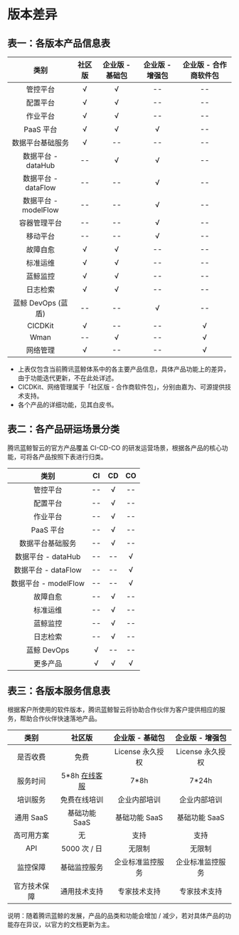 # 版本差异


## 表一：各版本产品信息表

|       类别       | 社区版 | 企业版 - 基础包 | 企业版 - 增强包 | 企业版 - 合作商软件包 |
|:---------------:|:------:|:----------------:|:---------------:|:----------------:|
|        管控平台  |   √    |         √       |        --      |      --            |
|        配置平台  |   √    |         √       |        --      |        --          |
|        作业平台  |   √    |         √       |        --      |        --          |
|        PaaS 平台  |   √    |         √       |         √      |    --|
|   数据平台基础服务 |   √     |       --     |  --   |    --    |
|   数据平台 - dataHub|   --    |         √       |         √      |        --          |
| 数据平台 - dataFlow|   --   |        --       |         √      |        --         |
| 数据平台 - modelFlow|   --   |        --       |         √      |        --         |
|     容器管理平台 |   --   |        --       |         √      |        --         |
|      移动平台    |   --   |        --       |         √      |        --         |
|      故障自愈    |   √    |         √       |        --      |        --         |
|      标准运维    |   √    |         √       |        --      |        --         |
|      蓝鲸监控    |   √    |         √       |        --      |        --         |
|      日志检索    |   √    |         √       |        --      |        --         |
|      蓝鲸 DevOps (蓝盾)   |   --    |         --       |         √     |        --         |
|      CICDKit    |   √    |        --       |        --      |         √         |
|        Wman     |   --    |       √       |        --      |         √         |
|      网络管理    |   √    |        --       |        --      |         √         |


- 上表仅包含当前腾讯蓝鲸体系中的各主要产品信息，具体产品功能上的差异，由于功能迭代更新，不在此处详述。
- CICDKit、网络管理属于「社区版 - 合作商软件包」，分别由嘉为、可源提供技术支持。
- 各个产品的详细功能，见其白皮书。


## 表二：各产品研运场景分类

腾讯蓝鲸智云的官方产品覆盖 CI-CD-CO 的研发运营场景，根据各产品的核心功能，可将各产品按照下表进行归类。

|       类别       | CI  | CD  | CO  |
|:----------------:|:---:|:---:|:---:|
|     管控平台     | --  |  √  | --  |
|     配置平台     | --  |  √  | --  |
|     作业平台     | --  |  √  | --  |
|     PaaS 平台     | --  |  √  | --  |
| 数据平台基础服务  | --  |  √  | --  |
| 数据平台 - dataHub  | --  |  --  | √  |
| 数据平台 - dataFlow  | --  |  --  | √  |
| 数据平台 - modelFlow  | --  |  --  | √  |
|     故障自愈     | --  |  √  | --  |
|     标准运维     | --  |  √  | --  |
|     蓝鲸监控     | --  |  √  | --  |
|     日志检索     | --  |  √  | --  |
|     蓝鲸 DevOps    |  √  |  --   | --  |
|     更多产品    |  √  |  √  |   √ |


## 表三：各版本服务信息表

根据客户所使用的软件版本，腾讯蓝鲸智云将协助合作伙伴为客户提供相应的服务，帮助合作伙伴快速落地产品。

| 类别    | 社区版   |   企业版 - 基础包    | 企业版 - 增强包    |
|:-------------:|:-----:| :-----: | :-----: |
| 是否收费  | 免费        | License 永久授权   |  License 永久授权   |
| 服务时间  | 5*8h [在线客服](http://wpa.b.qq.com/cgi/wpa.php?ln=1&key=XzgwMDgwMjAwMV80NDMwOTZfODAwODAyMDAxXzJf) |   7*8h   | 7*24h   |
| 培训服务  | 免费在线培训    |   企业内部培训  | 企业内部培训  |
| 通用 SaaS |  基础功能 SaaS    |   基础功能 SaaS    | 基础功能 SaaS    |
| 高可用方案 |    无   |   支持  | 支持  |
| API   | 5000 次 / 日       | 无限制   | 无限制   |
| 监控保障  | 基础监控服务    |   企业标准监控服务  | 企业标准监控服务  |
| 官方技术保障  | 通用技术支持     |  专家技术支持     | 专家技术支持     |


说明：随着腾讯蓝鲸的发展，产品的品类和功能会增加 / 减少，若对具体产品的功能存在异议，以官方的文档更新为主。
